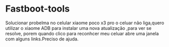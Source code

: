 # Fastboot-tools
Solucionar probelma no celular xiaome poco x3 pro o celuar não liga,quero utilizar o xiaome ADB para instalar uma nova atualização ,para ver se resolve, porem quando clico para reconhcer meu celuar abre uma janela com alguns links.Preciso de ajuda.
